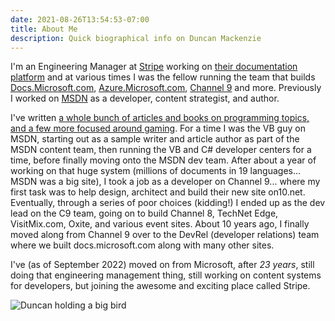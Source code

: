 ```yaml
---
date: 2021-08-26T13:54:53-07:00
title: About Me
description: Quick biographical info on Duncan Mackenzie
---
```

I'm an Engineering Manager at [Stripe](https://stripe.com) working on [their documentation platform](https://stripe.com/docs) and at various times I was the fellow running the team that builds [Docs.Microsoft.com](https://docs.microsoft.com), [Azure.Microsoft.com](https://azure.microsoft.com), [Channel  9](https://channel9.msdn.com) and more. Previously I worked on [MSDN](https://en.wikipedia.org/wiki/Microsoft_Developer_Network) as a developer, content strategist, and author.

I've written [a whole bunch of articles and books on programming topics, and a few more focused around gaming](/publications/). For a time I was the VB guy on MSDN, starting out as a sample writer and article author as part of the MSDN content team, then running the VB and C# developer centers for a time, before finally moving onto the MSDN dev team. After about a year of working on that huge system (millions of documents in 19 languages... MSDN was a big site), I took a job as a developer on Channel 9... where my first task was to help design, architect and build their new site on10.net. Eventually, through a series of poor choices (kidding!) I ended up as the dev lead on the C9 team, going on to build Channel 8, TechNet Edge, VisitMix.com, Oxite, and various event sites. About 10 years ago, I finally moved along from Channel 9 over to the DevRel (developer relations) team where we built docs.microsoft.com along with many other sites.

I've (as of September 2022) moved on from Microsoft, after *23 years*, still doing that engineering management thing, still working on content systems for developers, but joining the awesome and exciting place called Stripe.

![Duncan holding a big bird](/images/yes-that-is-a-big-bird.jpg)

